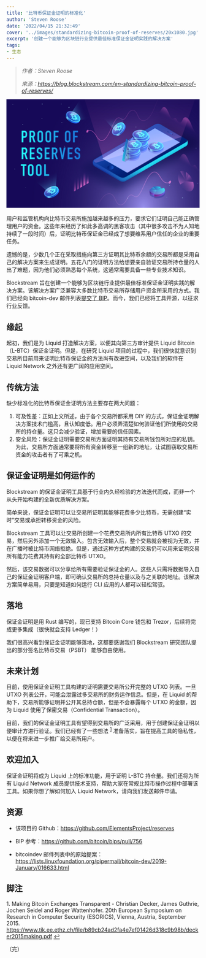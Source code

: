 ```yaml
---
title: '比特币保证金证明的标准化'
author: 'Steven Roose'
date: '2022/04/15 21:32:49'
cover: '../images/standardizing-bitcoin-proof-of-reserves/20x1080.jpg'
excerpt: '创建一个能够为区块链行业提供最佳标准保证金证明实践的解决方案'
tags:
- 生态
---
```



> *作者：Steven Roose*
> 
> *来源：<https://blog.blockstream.com/en-standardizing-bitcoin-proof-of-reserves/>*



![Standardizing Bitcoin Proof of Reserves](../images/standardizing-bitcoin-proof-of-reserves/20x1080.jpg)

用户和监管机构向比特币交易所施加越来越多的压力，要求它们证明自己能正确管理用户的资金。这些年来经历了如此多高调的黑客攻击（其中很多攻击不为人知地持续了一段时间）后，证明比特币保证金已经成了想要维系用户信任的企业的重要任务。

遗憾的是，少数几个正在采取措施向第三方证明其比特币余额的交易所都是采用自己的解决方案来生成证明。五花八门的证明方法给想要亲自验证交易所持仓量的人出了难题，因为他们必须熟悉每个系统，这通常需要具备一些专业技术知识。

Blockstream 旨在创建一个能够为区块链行业提供最佳标准保证金证明实践的解决方案。该解决方案广泛兼容大多数比特币交易所存储用户资金所采用的方式。我们已经向 bitcoin-dev 邮件列表[提交了 BIP](https://github.com/bitcoin/bips/pull/756)。而今，我们已经将工具开源，以征求行业反馈。

## 缘起

起初，我们是为 Liquid 打造解决方案，以便其向第三方审计提供 Liquid Bitcoin（L-BTC）保证金证明。但是，在研究 Liquid 项目的过程中，我们很快就意识到交易所目前用来证明比特币保证金的方法尚有改进空间，以及我们的软件在 Liquid Network 之外还有更广阔的应用空间。

## 传统方法

缺少标准化的比特币保证金证明方法主要存在两大问题：

1. 可及性差：正如上文所述，由于各个交易所都采用 DIY 的方式，保证金证明解决方案技术门槛高，且认知度低。用户必须弄清楚如何验证他们所使用的交易所的持仓量。这只会减少验证，增加需要的信任因素。
2. 安全风险：保证金证明需要交易所方面证明其持有交易所钱包所对应的私钥。为此，交易所方面通常要将所有资金转移至一组新的地址，让试图窃取交易所资金的攻击者有了可乘之机。

## 保证金证明是如何运作的

Blockstream 的保证金证明工具基于行业内久经检验的方法迭代而成，而非一个从头开始构建的全新优质解决方案。

简单来说，保证金证明可以让交易所证明其能够花费多少比特币，无需创建“实时”交易或承担转移资金的风险。

Blockstream 工具可以让交易所创建一个花费交易所内所有比特币 UTXO 的交易，然后另外添加一个无效输入。包含无效输入后，整个交易就会被视为无效，并在广播时被比特币网络拒绝。但是，通过这种方式构建的交易仍可以用来证明交易所有能力花费其持有的全部比特币 UTXO。

然后，该交易数据可以分享给所有需要验证保证金的人。这些人只需将数据导入自己的保证金证明客户端，即可确认交易所的总持仓量以及与之关联的地址。该解决方案简单易用，只要是知道如何运行 CLI 应用的人都可以轻松驾驭。

## 落地

保证金证明是用 Rust 编写的，现已支持 Bitcoin Core 钱包和 Trezor，后续将完成更多集成（很快就会支持 Ledger！）

我们很高兴看到保证金证明能够落地，这都要感谢我们 Blockstream 研究团队提出的部分签名比特币交易（PSBT） 能够自由使用。

## 未来计划

目前，使用保证金证明工具构建的证明需要交易所公开完整的 UTXO 列表。一旦 UTXO 列表公开，可能会泄露过多交易所的财务运作信息。但是，在 Liquid 的帮助下，交易所能够证明并公开其总持仓额，但是不会暴露每个 UTXO 的金额，因为 Liquid 使用了保密交易（Confidential Transaction）。

目前，我们的保证金证明工具有望得到交易所的广泛采用，用于创建保证金证明以便审计方进行验证。我们已经有了一些想法 <sup><a href="#note1" id="jump-1">1</a></sup> 准备落实，旨在提高工具的隐私性，以便在将来进一步推广给交易所用户。

## 欢迎加入

保证金证明将成为  Liquid 上的标准功能，用于证明 L-BTC 持仓量。我们还将为所有 Liquid Network 成员提供技术支持，帮助大家在常规比特币操作过程中部署该工具。如果你想了解如何加入 Liquid Network，请向我们发送邮件申请。

## 资源

- 该项目的 Github：https://github.com/ElementsProject/reserves

- BIP 参考：https://github.com/bitcoin/bips/pull/756

- bitcoindev 邮件列表中的原始提案：https://lists.linuxfoundation.org/pipermail/bitcoin-dev/2019-January/016633.html

## 脚注

1.<a id="note1"> </a>Making Bitcoin Exchanges Transparent - Christian Decker, James Guthrie, Jochen Seidel and Roger Wattenhofer. 20th European Symposium on Research in Computer Security (ESORICS), Vienna, Austria, September 2015. https://www.tik.ee.ethz.ch/file/b89cb24ad2fa4e7ef01426d318c9b98b/decker2015making.pdf <a href="#jump-1">↩</a>

（完）